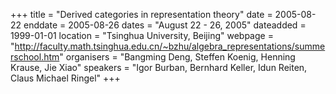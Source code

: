 +++
title = "Derived categories in representation theory"
date = 2005-08-22
enddate = 2005-08-26
dates = "August 22 - 26, 2005"
dateadded = 1999-01-01
location = "Tsinghua University, Beijing"
webpage = "http://faculty.math.tsinghua.edu.cn/~bzhu/algebra_representations/summerschool.htm"
organisers = "Bangming Deng, Steffen Koenig, Henning Krause, Jie Xiao"
speakers = "Igor Burban, Bernhard Keller, Idun Reiten, Claus Michael Ringel"
+++
